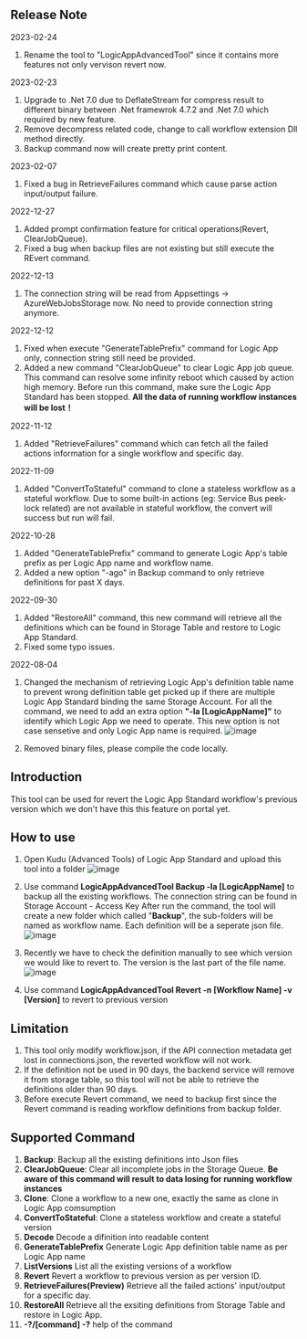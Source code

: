 ## Release Note
2023-02-24
1. Rename the tool to "LogicAppAdvancedTool" since it contains more features not only vervison revert now.

2023-02-23
1. Upgrade to .Net 7.0 due to DeflateStream for compress result to different binary between .Net framewrok 4.7.2 and .Net 7.0 which required by new feature.
2. Remove decompress related code, change to call workflow extension Dll method directly.
3. Backup command now will create pretty print content.

2023-02-07
1. Fixed a bug in RetrieveFailures command which cause parse action input/output failure.

2022-12-27
1. Added prompt confirmation feature for critical operations(Revert, ClearJobQueue).
2. Fixed a bug when backup files are not existing but still execute the REvert command.

2022-12-13
1. The connection string will be read from Appsettings -> AzureWebJobsStorage now. No need to provide connection string anymore.

2022-12-12
1. Fixed when execute "GenerateTablePrefix" command for Logic App only, connection string still need be provided.
2. Added a new command "ClearJobQueue" to clear Logic App job queue. This command can resolve some infinity reboot which caused by action high memory. Before run this command, make sure the Logic App Standard has been stopped. **All the data of running workflow instances will be lost！**

2022-11-12
1. Added "RetrieveFailures" command which can fetch all the failed actions information for a single workflow and specific day.

2022-11-09
1. Added "ConvertToStateful" command to clone a stateless workflow as a stateful workflow. Due to some built-in actions (eg: Service Bus peek-lock related) are not available in stateful workflow, the convert will success but run will fail.

2022-10-28
1. Added "GenerateTablePrefix" command to generate Logic App's table prefix as per Logic App name and workflow name.
2. Added a new option "-ago" in Backup command to only retrieve definitions for past X days.

2022-09-30
1. Added "RestoreAll" command, this new command will retrieve all the definitions which can be found in Storage Table and restore to Logic App Standard.
2. Fixed some typo issues.

2022-08-04
1. Changed the mechanism of retrieving Logic App's definition table name to prevent wrong definition table get picked up if there are multiple Logic App Standard binding the same Storage Account. For all the command, we need to add an extra option **"-la [LogicAppName]"** to identify which Logic App we need to operate. This new option is not case sensetive and only Logic App name is required.
![image](https://user-images.githubusercontent.com/72241569/182770468-5ad3e8af-f990-445e-982d-47e7b338f158.png)

2. Removed binary files, please compile the code locally.

## Introduction
This tool can be used for revert the Logic App Standard workflow's previous version which we don't have this this feature on portal yet.

## How to use
1. Open Kudu (Advanced Tools) of Logic App Standard and upload this tool into a folder
![image](https://user-images.githubusercontent.com/72241569/207210227-bc646632-4e91-4427-94c5-705055945711.png)


2. Use command **LogicAppAdvancedTool Backup -la [LogicAppName]** to backup all the existing workflows. The connection string can be found in Storage Account - Access Key
   After run the command, the tool will create a new folder which called "**Backup**", the sub-folders will be named as workflow name. Each definition will be a seperate json file.
![image](https://user-images.githubusercontent.com/72241569/207209672-5d056475-d210-4079-9011-858660c7010f.png)


3. Recently we have to check the definition manually to see which version we would like to revert to. 
   The version is the last part of the file name.
![image](https://user-images.githubusercontent.com/72241569/139812550-29420c41-ab80-4ccd-ad2e-59a471991ab1.png)

4. Use command **LogicAppAdvancedTool Revert -n [Workflow Name] -v [Version]** to revert to previous version

## Limitation
1. This tool only modify workflow.json, if the API connection metadata get lost in connections.json, the reverted workflow will not work.
2. If the definition not be used in 90 days, the backend service will remove it from storage table, so this tool will not be able to retrieve the definitions older than 90 days.
3. Before execute Revert command, we need to backup first since the Revert command is reading workflow definitions from backup folder.

## Supported Command
1. **Backup**: Backup all the existing definitions into Json files
2. **ClearJobQueue**: Clear all incomplete jobs in the Storage Queue. **Be aware of this command will result to data losing for running workflow instances**
3. **Clone**: Clone a workflow to a new one, exactly the same as clone in Logic App comsumption
4. **ConvertToStateful**: Clone a stateless workflow and create a stateful version
5. **Decode** Decode a difinition into readable content
6. **GenerateTablePrefix** Generate Logic App definition table name as per Logic App name
7. **ListVersions** List all the existing versions of a workflow
8. **Revert** Revert a workflow to previous version as per version ID.
9. **RetrieveFailures(Preview)** Retrieve all the failed actions' input/output for a specific day.
10. **RestoreAll** Retrieve all the exsiting definitions from Storage Table and restore in Logic App.
11. **-?/[command] -?** help of the command
